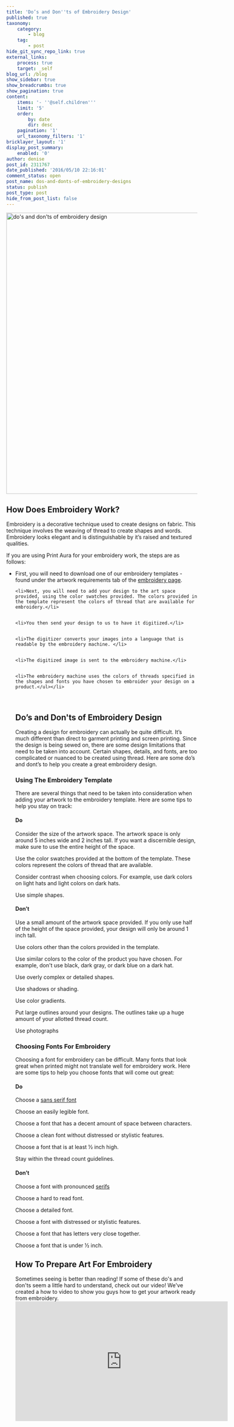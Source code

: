 ```yaml
---
title: 'Do’s and Don''ts of Embroidery Design'
published: true
taxonomy:
    category:
        - blog
    tag:
        - post
hide_git_sync_repo_link: true
external_links:
    process: true
    target: _self
blog_url: /blog
show_sidebar: true
show_breadcrumbs: true
show_pagination: true
content:
    items: '- ''@self.children'''
    limit: '5'
    order:
        by: date
        dir: desc
    pagination: '1'
    url_taxonomy_filters: '1'
bricklayer_layout: '1'
display_post_summary:
    enabled: '0'
author: denise
post_id: 2311767
date_published: '2016/05/10 22:16:01'
comment_status: open
post_name: dos-and-donts-of-embroidery-designs
status: publish
post_type: post
hide_from_post_list: false
---
```


<img src="https://printaura.com/wp-content/uploads/2016/05/embroidery-banner-blog1.jpg" alt="do&#039;s and don&#039;ts of embroidery design" width="1792" height="740" class="alignnone size-full wp-image-2312161" />

<h2>How Does Embroidery Work?</h2>
Embroidery is a decorative technique used to create designs on fabric. This technique involves the weaving of thread to create shapes and words. Embroidery looks elegant and is distinguishable by it’s raised and textured qualities.

If you are using Print Aura for your embroidery work, the steps are as follows:

<ul>
	<li>First, you will need to download one of our embroidery templates - found under the artwork requirements tab of the <a href="https://printaura.com/embroidery" target="_blank">embroidery page</a>.</li>


	<li>Next, you will need to add your design to the art space provided, using the color swatches provided. The colors provided in the template represent the colors of thread that are available for embroidery.</li>


	<li>You then send your design to us to have it digitized.</li>


	<li>The digitizer converts your images into a language that is readable by the embroidery machine. </li>


	<li>The digitized image is sent to the embroidery machine.</li>


	<li>The embroidery machine uses the colors of threads specified in the shapes and fonts you have chosen to embroider your design on a product.</ul></li>

&nbsp;

<h2>Do’s and Don'ts of Embroidery Design</h2>
Creating a design for embroidery can actually be quite difficult. It’s much different than direct to garment printing and screen printing. Since the design is being sewed on, there are some design limitations that need to be taken into account. Certain shapes, details, and fonts, are too complicated or nuanced to be created using thread. Here are some do’s and dont’s to help you create a great embroidery design.

<h3>Using The Embroidery Template</h3>
There are several things that need to be taken into consideration when adding your artwork to the embroidery template. Here are some tips to help you stay on track:

<h4>Do</h4>

<span style="color: #008000;"><span class="dashicons dashicons-plus"></span></span> Consider the size of the artwork space. The artwork space is only around 5 inches wide and 2 inches tall. If you want a discernible design, make sure to use the entire height of the space.

<span style="color: #008000;"><span class="dashicons dashicons-plus"></span></span> Use the color swatches provided at the bottom of the template. These colors represent the colors of thread that are available.

<span style="color: #008000;"><span class="dashicons dashicons-plus"></span></span> Consider contrast when choosing colors. For example, use dark colors on light hats and light colors on dark hats.

<span style="color: #008000;"><span class="dashicons dashicons-plus"></span></span> Use simple shapes.

<h4>Don’t</h4>

<span style="color: #ff0000;"><span class="dashicons dashicons-no"></span></span> Use a small amount of the artwork space provided. If you only use half of the height of the space provided, your design will only be around 1 inch tall.

<span style="color: #ff0000;"><span class="dashicons dashicons-no"></span></span> Use colors other than the colors provided in the template.

<span style="color: #ff0000;"><span class="dashicons dashicons-no"></span></span> Use similar colors to the color of the product you have chosen. For example, don't use black, dark gray, or dark blue on a dark hat.

<span style="color: #ff0000;"><span class="dashicons dashicons-no"></span></span> Use overly complex or detailed shapes.

<span style="color: #ff0000;"><span class="dashicons dashicons-no"></span></span> Use shadows or shading.

<span style="color: #ff0000;"><span class="dashicons dashicons-no"></span></span> Use color gradients.

<span style="color: #ff0000;"><span class="dashicons dashicons-no"></span></span> Put large outlines around your designs. The outlines take up a huge amount of your allotted thread count.

<span style="color: #ff0000;"><span class="dashicons dashicons-no"></span></span> Use photographs

<h3>Choosing Fonts For Embroidery</h3>
Choosing a font for embroidery can be difficult. Many fonts that look great when printed might not translate well for embroidery work. Here are some tips to help you choose fonts that will come out great:

<h4>Do</h4>

<span style="color: #008000;"><span class="dashicons dashicons-plus"></span></span> Choose a <a href="https://printaura.com/font-glossary/" target="_blank">sans serif font</a>

<span style="color: #008000;"><span class="dashicons dashicons-plus"></span></span> Choose an easily legible font.

<span style="color: #008000;"><span class="dashicons dashicons-plus"></span></span> Choose a font that has a decent amount of space between characters.

<span style="color: #008000;"><span class="dashicons dashicons-plus"></span></span> Choose a clean font without distressed or stylistic features.

<span style="color: #008000;"><span class="dashicons dashicons-plus"></span></span> Choose a font that is at least ½ inch high.

<span style="color: #008000;"><span class="dashicons dashicons-plus"></span></span> Stay within the thread count guidelines.

<h4>Don’t</h4>

<span style="color: #ff0000;"><span class="dashicons dashicons-no"></span></span> Choose a font with pronounced <a href="https://printaura.com/font-glossary/" target="_blank">serifs</a>

<span style="color: #ff0000;"><span class="dashicons dashicons-no"></span></span> Choose a hard to read font.

<span style="color: #ff0000;"><span class="dashicons dashicons-no"></span></span> Choose a detailed font.

<span style="color: #ff0000;"><span class="dashicons dashicons-no"></span></span> Choose a font with distressed or stylistic features.

<span style="color: #ff0000;"><span class="dashicons dashicons-no"></span></span> Choose a font that has letters very close together.

<span style="color: #ff0000;"><span class="dashicons dashicons-no"></span></span> Choose a font that is under ½ inch.
<h2>How To Prepare Art For Embroidery</h2>
Sometimes seeing is better than reading! If some of these do's and don'ts seem a little hard to understand, check out our video! We've created a how to video to show you guys how to get your artwork ready from embroidery. 

<iframe src="https://www.youtube.com/embed/lUI745XCtdg" width="560" height="315" frameborder="0" allowfullscreen="allowfullscreen"></iframe>